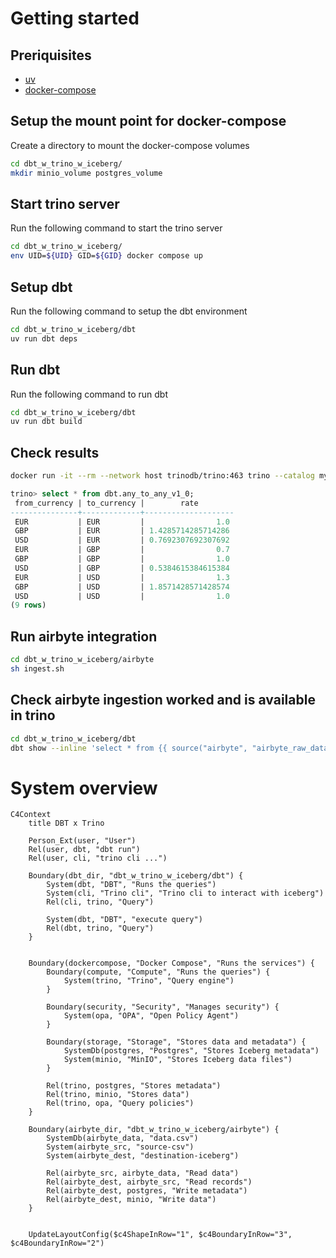 # Getting started

## Preriquisites
- [uv](https://docs.astral.sh/uv/)
- [docker-compose](https://rancherdesktop.io/)

## Setup the mount point for docker-compose
Create a directory to mount the docker-compose volumes
```bash
cd dbt_w_trino_w_iceberg/
mkdir minio_volume postgres_volume
```

## Start trino server
Run the following command to start the trino server
```bash
cd dbt_w_trino_w_iceberg/
env UID=${UID} GID=${GID} docker compose up
```

## Setup dbt
Run the following command to setup the dbt environment
```bash
cd dbt_w_trino_w_iceberg/dbt
uv run dbt deps
```

## Run dbt
Run the following command to run dbt
```bash
cd dbt_w_trino_w_iceberg/dbt
uv run dbt build
```

## Check results
```bash
docker run -it --rm --network host trinodb/trino:463 trino --catalog mydata http://localhost:8080
```

```sql
trino> select * from dbt.any_to_any_v1_0;
 from_currency | to_currency |        rate        
---------------+-------------+--------------------
 EUR           | EUR         |                1.0 
 GBP           | EUR         | 1.4285714285714286 
 USD           | EUR         | 0.7692307692307692 
 EUR           | GBP         |                0.7 
 GBP           | GBP         |                1.0 
 USD           | GBP         | 0.5384615384615384 
 EUR           | USD         |                1.3 
 GBP           | USD         | 1.8571428571428574 
 USD           | USD         |                1.0 
(9 rows)
```

## Run airbyte integration
```bash
cd dbt_w_trino_w_iceberg/airbyte
sh ingest.sh
````

## Check airbyte ingestion worked and is available in trino
```bash
cd dbt_w_trino_w_iceberg/dbt
dbt show --inline 'select * from {{ source("airbyte", "airbyte_raw_data") }}'
```

# System overview
```mermaid
C4Context
    title DBT x Trino

    Person_Ext(user, "User")
    Rel(user, dbt, "dbt run")
    Rel(user, cli, "trino cli ...")

    Boundary(dbt_dir, "dbt_w_trino_w_iceberg/dbt") {
        System(dbt, "DBT", "Runs the queries")
        System(cli, "Trino cli", "Trino cli to interact with iceberg")
        Rel(cli, trino, "Query")

        System(dbt, "DBT", "execute query")
        Rel(dbt, trino, "Query")
    }


    Boundary(dockercompose, "Docker Compose", "Runs the services") {
        Boundary(compute, "Compute", "Runs the queries") {
            System(trino, "Trino", "Query engine")
        }

        Boundary(security, "Security", "Manages security") {
            System(opa, "OPA", "Open Policy Agent")
        }

        Boundary(storage, "Storage", "Stores data and metadata") {
            SystemDb(postgres, "Postgres", "Stores Iceberg metadata")
            System(minio, "MinIO", "Stores Iceberg data files")
        }

        Rel(trino, postgres, "Stores metadata")
        Rel(trino, minio, "Stores data")
        Rel(trino, opa, "Query policies")
    }

    Boundary(airbyte_dir, "dbt_w_trino_w_iceberg/airbyte") {
        SystemDb(airbyte_data, "data.csv")
        System(airbyte_src, "source-csv")
        System(airbyte_dest, "destination-iceberg")

        Rel(airbyte_src, airbyte_data, "Read data")
        Rel(airbyte_dest, airbyte_src, "Read records")
        Rel(airbyte_dest, postgres, "Write metadata")
        Rel(airbyte_dest, minio, "Write data")
    }


    UpdateLayoutConfig($c4ShapeInRow="1", $c4BoundaryInRow="3", $c4BoundaryInRow="2")
```